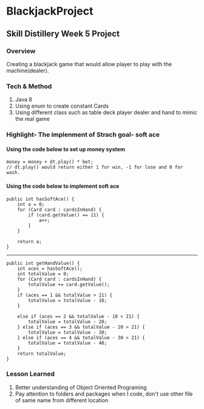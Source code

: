 # BlackjackProject
##  Skill Distillery Week 5 Project

### Overview
  Creating a blackjack game that would allow player to play with the machine(dealer).
  
### Tech & Method
1.  Java 8
2.  Using enum to create constant Cards
3.  Using different class such as table deck player dealer and hand to mimic the real game

### Highlight- The implenment of Strach goal- soft ace
  #### Using the code below to set up money system
	money = money + dt.play() * bet;
	// dt.play() would return either 1 for win, -1 for lose and 0 for wash.

  #### Using the code below to implement soft ace
  
  	public int hasSoftAce() {
		int a = 0;
		for (Card card : cardsInHand) {
			if (card.getValue() == 11) {
				a++;
			}
		}

		return a;
	}
  -------------------
  	public int getHandValue() {
		int aces = hasSoftAce();
		int totalValue = 0;
		for (Card card : cardsInHand) {
			totalValue += card.getValue();
		}
		if (aces == 1 && totalValue > 21) {
			totalValue = totalValue - 10;
		}

		else if (aces == 2 && totalValue - 10 > 21) {
			totalValue = totalValue - 20;
		} else if (aces == 3 && totalValue - 20 > 21) {
			totalValue = totalValue - 30;
		} else if (aces == 4 && totalValue - 30 > 21) {
			totalValue = totalValue - 40;
		}
		return totalValue;
	}
###  Lesson Learned
1.	Better understanding of Object Oriented Programing
2.	Pay attention to folders and packages when I code, don't use other file of same name from different location
